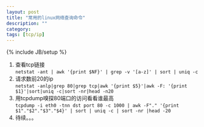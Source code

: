 ```yaml
---
layout: post
title: "常用的linux网络查询命令"
description: ""
category:
tags: [tcp/ip]
---
```

{% include JB/setup %}  

1. 查看tcp链接     
`netstat -ant | awk '{print $NF}' | grep -v '[a-z]' | sort | uniq -c`     
2. 请求数前20的ip       
`netstat -anlp|grep 80|grep tcp|awk '{print $5}'|awk -F: '{print $1}'|sort|uniq -c|sort -nr|head -n20`     
3. 用tcpdump嗅探80端口的访问看看谁最高    
`tcpdump -i eth0 -tnn dst port 80 -c 1000 | awk -F"." '{print $1"."$2"."$3"."$4}' | sort | uniq -c | sort -nr |head -20`     
4. 待续。。。
